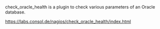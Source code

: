 check_oracle_health is a plugin to check various parameters of an Oracle database.

https://labs.consol.de/nagios/check_oracle_health/index.html

